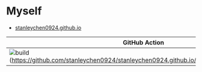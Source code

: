# Myself

- [stanleychen0924.github.io](https://stanleychen0924.github.io/)

| GitHub Action | 
| ------------- | 
| ![build](https://github.com/stanleychen0924/stanleychen0924.github.io/actions/workflows/php.yml/badge.svg)(https://github.com/stanleychen0924/stanleychen0924.github.io/actions/workflows/php.yml/) | 
